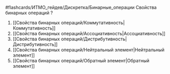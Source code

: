 #flashcards/ИТМО_гейдев/Дискретка/Бинарные_операции
Свойства бинарных операций
?
1. [[Свойства бинарных операций/Коммутативность|Коммутативность]]
2. [[Свойства бинарных операций/Ассоциативность|Ассоциативность]]
3. [[Свойства бинарных операций/Дистрибутивность|Дистрибутивность]]
4. [[Свойства бинарных операций/Нейтральный элемент|Нейтральный элемент]]
5. [[Свойства бинарных операций/Обратный элемент|Обратный элемент]]
